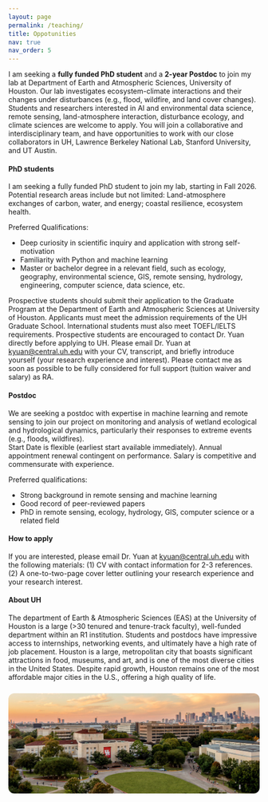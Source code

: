 ```yaml
---
layout: page
permalink: /teaching/
title: Oppotunities
nav: true
nav_order: 5
---
```


I am seeking a **fully funded PhD student** and a **2-year Postdoc** to join my lab at Department of Earth and Atmospheric Sciences, University of Houston. Our lab investigates ecosystem-climate interactions and their changes under disturbances (e.g., flood, wildfire, and land cover changes). Students and researchers interested in AI and environmental data science, remote sensing, land-atmosphere interaction, disturbance ecology, and climate sciences are welcome to apply. You will join a collaborative and interdisciplinary team, and have opportunities to work with our close collaborators in UH, Lawrence Berkeley National Lab, Stanford University, and UT Austin. 


#### PhD students

I am seeking a fully funded PhD student to join my lab, starting in Fall 2026. Potential research areas include but not limited: Land-atmosphere exchanges of carbon, water, and energy; coastal resilience, ecosystem health.


Preferred Qualifications:
<ul>
    <li>Deep curiosity in scientific inquiry and application with strong self-motivation</li>
    <li>Familiarity with Python and machine learning</li>
    <li>Master or bachelor degree in a relevant field, such as ecology, geography, environmental science, GIS, remote sensing, hydrology, engineering, computer science, data science, etc.</li>
</ul>

Prospective students should submit their application to the Graduate Program at the Department of Earth and Atmospheric Sciences at University of Houston. Applicants must meet the admission requirements of the UH Graduate School. International students must also meet TOEFL/IELTS requirements. Prospective students are encouraged to contact Dr. Yuan directly before applying to UH. Please email Dr. Yuan at kyuan@central.uh.edu with your CV, transcript, and briefly introduce yourself (your research experience and interest). Please contact me as soon as possible to be fully considered for full support (tuition waiver and salary) as RA.

#### Postdoc

We are seeking a postdoc with expertise in machine learning and remote sensing to join our project on monitoring and analysis of wetland ecological and hydrological dynamics, particularly their responses to extreme events (e.g., floods, wildfires).  
Start Date is flexible (earliest start available immediately). Annual appointment renewal contingent on performance. Salary is competitive and commensurate with experience.

Preferred qualifications:
<ul>
    <li>Strong background in remote sensing and machine learning</li>
<li>Good record of peer-reviewed papers</li>
<li>PhD in remote sensing, ecology, hydrology, GIS, computer science or a related field</li>
</ul>


#### How to apply
If you are interested, please email Dr. Yuan at kyuan@central.uh.edu with the following materials: (1) CV with contact information for 2-3 references. (2) A one-to-two-page cover letter outlining your research experience and your research interest.


#### About UH
The department of Earth & Atmospheric Sciences (EAS) at the University of Houston is a large (>30 tenured and tenure-track faculty), well-funded department within an R1 institution. Students and postdocs have impressive access to internships, networking events, and ultimately have a high rate of job placement. Houston is a large, metropolitan city that boasts significant attractions in food, museums, and art, and is one of the most diverse cities in the United States. Despite rapid growth, Houston remains one of the most affordable major cities in the U.S., offering a high quality of life.


<div style="text-align:center; margin-top:24px;">
  <img src="/assets/img/UH.jpg" alt="UH campus" style="max-width:100%; border-radius:12px;">
</div>